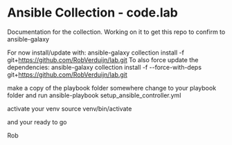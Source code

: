 # Ansible Collection - code.lab

Documentation for the collection.
Working on it to get this repo to confirm to ansible-galaxy

For now install/update with:
ansible-galaxy collection install -f git+https://github.com/RobVerduijn/lab.git
To also force update the dependencies:
ansible-galaxy collection install -f --force-with-deps git+https://github.com/RobVerduijn/lab.git

make a copy of the playbook folder somewhere
change to your playbook folder and run
ansible-playbook setup_ansible_controller.yml

activate your venv
source venv/bin/activate

and your ready to go

Rob